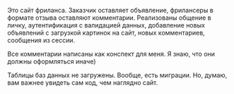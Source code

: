 Это сайт фриланса. Заказчик оставляет объявление, фрилансеры в формате отзыва оставляют комментарии. Реализованы общение в личку, аутентификация с валидацией данных, добавление новых объявлений с загрузкой картинок на сайт, новых комментариев, сообщения из сессии. 

Все комментарии написаны как конспект для меня. Я знаю, что они должны оформляться иначе) 

Таблицы баз данных не загружены. Вообще, есть миграции. Но, думаю, вам важнее увидеть сам код, чем наглядно сайт. 



